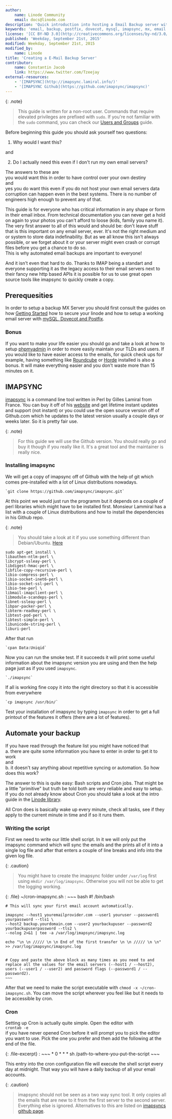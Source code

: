 ```yaml
---
author:
    name: Linode Community
    email: docs@linode.com
description: 'Quick introduction into hosting a Email Backup server with imapsync.'
keywords: 'email, backup, postfix, dovecot, mysql, imapsync, mx, email backup'
license: '[CC BY-ND 3.0](http://creativecommons.org/licenses/by-nd/3.0/us/)'
published: 'Weekday, September 21st, 2015'
modified: Weekday, September 21st, 2015
modified_by:
    name: Linode
title: 'Creating a E-Mail Backup Server'
contributor:
    name: Constantin Jacob
    link: https://www.twitter.com/Tzeejay
external-resources:
	- '[IMAPSYNC](http://imapsync.lamiral.info/)'
	- '[IMAPSYNC Github](https://github.com/imapsync/imapsync)'
---
```


{: .note}
>
> This guide is written for a non-root user. Commands that require elevated privileges are prefixed with `sudo`. If you're not familiar with the `sudo` command, you can check our [Users and Groups](/docs/tools-reference/linux-users-and-groups) guide.


Before beginning this guide you should ask yourself two questions:

1. Why would I want this?

and

2. Do I actually need this even if I don't run my own email servers?


The answers to these are  
you would want this in order to have control over your own destiny  
and  
yes you do want this even if you do not host your own email servers data corruption can happen even in the best systems. There is no number of engineers high enough to prevent any of that. 

This guide is for everyone who has critical information in any shape or form in their email inbox. From technical documentation you can never get a hold on again to your photos you can't afford to loose (kids, family you name it). The very first answer to all of this would and should be: don't leave stuff that is this important on any email server, ever. It's not the right medium and or system to store data indefinability. But as we all know this isn't always possible, or we forget about it or your server might even crash or corrupt files before you get a chance to do so.  
This is why automated email backups are important to everyone!

And it isn't even that hard to do. Thanks to IMAP being a standart and everyone supporting it as the legacy access to their email servers next to their fancy new http based APIs it is possible for us to use great open source tools like imapsync to quickly create a copy.

## Prerequesities
In order to setup a backup MX Server you should first consult the guides on how [Getting Started](/docs/gettings-started) how to secure your linode and how to setup a working email server with [mySQL, Dovecot and Postfix](/docs/email/email-with-postfix-dovecot-and-mysql).

### Bonus
If you want to make your life easier you should go and take a look at how to setup [phpmyadmin](/docs/databases/mysql/mysql-phpmyadmin-ubuntu-14-04) in order to more easily maintain your TLDs and users.
If you would like to have easier access to the emails, for quick check ups for example, having something like [Roundcube](https://roundcube.net) or [Horde](http://www.horde.org/apps/webmail) installed is also a bonus. It will make everything easier and you don't waste more than 15 minutes on it.


## IMAPSYNC
[imapsync](http://imapsync.lamiral.info) is a command line tool written in Perl by Gilles Lamiral from France. You can buy it off of his [website](http://imapsync.lamiral.info/) and get lifetime instant updates and support (not instant) or you could use the open source version off of Github.com which he updates to the latest version usually a couple days or weeks later. So it is pretty fair use.


{: .note}
>
> For this guide we will use the Github version. You should really go and buy it though if you really like it. It's a great tool and the maintainer is really nice.


### Installing imapsync

We will get a copy of imapsync off of Github with the help of git which comes pre-installed with a lot of Linux distributions nowadays.

	`git clone https://github.com/imapsync/imapsync.git`
	
At this point we would just run the programm but it depends on a couple of perl libraries which might have to be installed first. Monsieur Lammiral has a list with a couple of Linux distributions and how to install the dependencies in his Github repo.

{: .note}
>
> You should take a look at it if you use something different than Debian/Ubuntu. [Here](https://github.com/imapsync/imapsync/tree/master/INSTALL.d)

	sudo apt-get install \ 
	libauthen-ntlm-perl \ 
	libcrypt-ssleay-perl \ 
	libdigest-hmac-perl \ 
	libfile-copy-recursive-perl \ 
	libio-compress-perl \ 
	libio-socket-inet6-perl \ 
	libio-socket-ssl-perl \ 
	libio-tee-perl \ 
	libmail-imapclient-perl \ 
	libmodule-scandeps-perl \ 
	libnet-ssleay-perl \ 
	libpar-packer-perl \ 
	libterm-readkey-perl \ 
	libtest-pod-perl \ 
	libtest-simple-perl \ 
	libunicode-string-perl \ 
	liburi-perl

After that run 

	`cpan Data:Uniqid`
	
Now you can run the smoke test. If it succeeds it will print some useful information about the imapsync version you are using and then the help page just as if you used `imapsync`.

	`./imapsync`

If all is working fine copy it into the right directory so that it is accessible from everywhere 

	`cp imapsync /usr/bin/`
	
Test your installation of imapsync by typing `imapsync` in order to get a full printout of the features it offers (there are a lot of features).



## Automate your backup
If you have read through the feature list you might have noticed that   
a. there are quite some information you have to enter in order to get it to work   
and  
b. it doesn't say anything about repetitive syncing or automation. So how does this work?

The answer to this is quite easy: Bash scripts and Cron jobs. That might be a little "primitive" but truth be told both are very reliable and easy to setup. If you do not already know about Cron you should take a look at the intro guide in the [Linode library](/docs/tools-reference/tools/schedule-tasks-with-cron).

All Cron does is basically wake up every minute, check all tasks, see if they apply to the current minute in time and if so it runs them.

### Writing the script

First we need to write our little shell script. In it we will only put the imapsync command which will sync the emails and the prints all of it into a single log file and after that enters a couple of line breaks and info into the given log file.

{: .caution}
>
> You might have to create the imapsync folder under `/var/log` first using `mkdir /var/log/imapsync`. Otherwise you will not be able to get the logging working.

{: .file}
~/cron-imapsync.sh 
:	~~~ bash
	#! /bin/bash
	
	# This will sync your first email account automatically.
	
	imapsync --host1 youremailprovider.com --user1 youruser --password1 yourpassword --tls1 \
	--host2 backup.yourdomain.com --user2 yourbackupuser --password2 yourbackupuserpassword --tls2 \
	--nolog 2>&1 | tee -a /var/log/imapsync/imapsync.log
	
	echo "\n \n ///// \n \n End of the first transfer \n \n ///// \n \n" >> /var/log/imapsync/imapsync.log
	
	
	# Copy and paste the above block as many times as you need to and replace all the values for the email servers (--host1 / --host2), users (--user1 / --user2) and password flags (--password1 / --password2).
	~~~

After that we need to make the script executable with `chmod -x ~/cron-imapsync.sh`. You can move the script wherever you feel like but it needs to be accessible by cron.

### Cron

Setting up Cron is actually quite simple. Open the editor with  
	`crontab -e`  
if you have never opened Cron before it will prompt you to pick the editor you want to use. Pick the one you prefer and then add the following at the end of the file.

{: .file-excerpt}
:	~~~
	* 0 * * * sh /path-to-where-you-put-the-script
	~~~
	
This entry into the cron configuration file will execute the shell script every day at midnight. That way you will have a daily backup of all your email accounts.

{: .caution}
>
> imapsync should not be seen as a two way sync tool. It only copies all the emails that are new to it from the first server to the second server. Everything else is ignored. Alternatives to this are listed on [imapsyncs github page](https://github.com/imapsync/imapsync).
